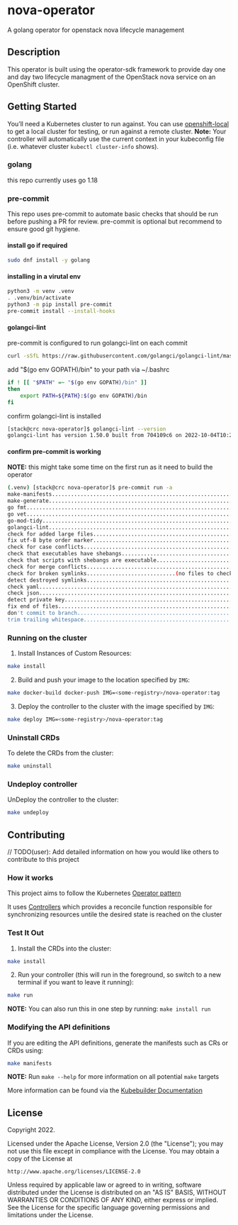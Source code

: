 # nova-operator

A golang operator for openstack nova lifecycle management

## Description

This operator is built using the operator-sdk framework to provide day one and day two
lifecycle managment of the OpenStack nova service on an OpenShift cluster.

## Getting Started

You’ll need a Kubernetes cluster to run against.
You can use [openshift-local](https://developers.redhat.com/products/openshift-local/overview) to get a local cluster for testing, or run against a remote cluster.
**Note:** Your controller will automatically use the current context in your kubeconfig file (i.e. whatever cluster `kubectl cluster-info` shows).

### golang

this repo currently uses go 1.18

### pre-commit

This repo uses pre-commit to automate basic checks that should be run before pushing a PR for review.
pre-commit is optional but recommend to ensure good git hygiene.

#### install go if required

```sh
sudo dnf install -y golang
```

#### installing in a virutal env

```sh
python3 -m venv .venv
. .venv/bin/activate
python3 -m pip install pre-commit
pre-commit install --install-hooks
```

#### golangci-lint

pre-commit is configured to run golangci-lint on each commit

```sh
curl -sSfL https://raw.githubusercontent.com/golangci/golangci-lint/master/install.sh | sh -s -- -b $(go env GOPATH)/bin v1.50.0
```

add "$(go env GOPATH)/bin" to your path via ~/.bashrc

```sh
if ! [[ "$PATH" =~ "$(go env GOPATH)/bin" ]]
then
    export PATH=${PATH}:$(go env GOPATH)/bin
fi
```

confirm golangci-lint is installed

```sh
[stack@crc nova-operator]$ golangci-lint --version
golangci-lint has version 1.50.0 built from 704109c6 on 2022-10-04T10:25:07Z
```

#### confirm pre-commit is working

**NOTE:** this might take some time on the first run as it need to build the operator

```sh
(.venv) [stack@crc nova-operator]$ pre-commit run -a
make-manifests...........................................................Passed
make-generate............................................................Passed
go fmt...................................................................Passed
go vet...................................................................Passed
go-mod-tidy..............................................................Passed
golangci-lint............................................................Passed
check for added large files..............................................Passed
fix utf-8 byte order marker..............................................Passed
check for case conflicts.................................................Passed
check that executables have shebangs.....................................Passed
check that scripts with shebangs are executable..........................Passed
check for merge conflicts................................................Passed
check for broken symlinks............................(no files to check)Skipped
detect destroyed symlinks................................................Passed
check yaml...............................................................Passed
check json...............................................................Passed
detect private key.......................................................Passed
fix end of files.........................................................Passed
don't commit to branch...................................................Passed
trim trailing whitespace.................................................Passed
```

### Running on the cluster

1. Install Instances of Custom Resources:

```sh
make install
```

2. Build and push your image to the location specified by `IMG`:

```sh
make docker-build docker-push IMG=<some-registry>/nova-operator:tag
```

3. Deploy the controller to the cluster with the image specified by `IMG`:

```sh
make deploy IMG=<some-registry>/nova-operator:tag
```

### Uninstall CRDs

To delete the CRDs from the cluster:

```sh
make uninstall
```

### Undeploy controller

UnDeploy the controller to the cluster:

```sh
make undeploy
```

## Contributing

// TODO(user): Add detailed information on how you would like others to contribute to this project

### How it works

This project aims to follow the Kubernetes [Operator pattern](https://kubernetes.io/docs/concepts/extend-kubernetes/operator/)

It uses [Controllers](https://kubernetes.io/docs/concepts/architecture/controller/)
which provides a reconcile function responsible for synchronizing resources untile the desired state is reached on the cluster

### Test It Out

1. Install the CRDs into the cluster:

```sh
make install
```

2. Run your controller (this will run in the foreground, so switch to a new terminal if you want to leave it running):

```sh
make run
```

**NOTE:** You can also run this in one step by running: `make install run`

### Modifying the API definitions

If you are editing the API definitions, generate the manifests such as CRs or CRDs using:

```sh
make manifests
```

**NOTE:** Run `make --help` for more information on all potential `make` targets

More information can be found via the [Kubebuilder Documentation](https://book.kubebuilder.io/introduction.html)

## License

Copyright 2022.

Licensed under the Apache License, Version 2.0 (the "License");
you may not use this file except in compliance with the License.
You may obtain a copy of the License at

    http://www.apache.org/licenses/LICENSE-2.0

Unless required by applicable law or agreed to in writing, software
distributed under the License is distributed on an "AS IS" BASIS,
WITHOUT WARRANTIES OR CONDITIONS OF ANY KIND, either express or implied.
See the License for the specific language governing permissions and
limitations under the License.
